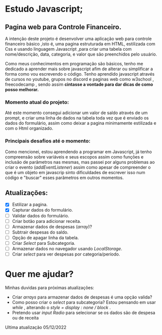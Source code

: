 # Estudo Javascript;

## Pagina web para Controle Financeiro.
A intenção deste projeto é desenvolver uma aplicação web para controle financeiro básico ,isto é, uma pagina estruturada em HTML, estilizada com Css e usando linguagem Javascript ,para criar uma tabela com nome/descrição, data, categoria, e valor que são preenchidos pelo usuário.

Como meus conhecimentos em programação são básicos, tenho me dedicado a aprender mais sobre javascript afim de alterar ou simplificar a forma como vou escrevendo o código. Tenho aprendido  javascript através de cursos no youtube, grupos no discord e paginas web como w3school ,  freecodecamp , sendo assim **cintasse a vontade para dar dicas de como posso melhorar.**

### Momento atual do projeto:
Até este momento consegui adicionar um valor de saldo através de um prompt, e criar uma linha de dados na tabela toda vez que é enviado os dados do formulário, assim como deixar a pagina minimamente estilizada e com o Html organizado.

### Principais desafios até o momento:
Como mencionei, estou aprendendo a programar em Javascript, já tenho compreensão sobre variáveis e seus escopos assim como funções e inclusão de parâmetros nas mesmas, mas passei por alguns problemas ao criar o evento (*addEventListener*) assim como apesar de compreender o que é um objeto em javascrip sinto dificuldades de escrever isso num código e "buscar" esses parâmetros em outros momentos.

## Atualizações:

 - [x] Estilizar a pagina.
 - [x] Capturar dados do formulário.
 - [ ] Validar dados do formulário.
 - [ ] Criar botão para adicionar receita.
 - [ ] Armazenar dados de despesas (*array*)?
 - [ ] Subtrair despesas do saldo.
 - [ ] Opção de apagar linha da tabela.
 - [ ] Criar *Select* para Subcategoria.
 - [ ] Armazenar dados no navegador  usando *LocalStorage*.
 - [ ] Criar *select* para ver despesas por categoria/período. 

# Quer me ajudar? 
Minhas duvidas para próximas atualizações:

 - Criar *arrays* para armazenar dados de despesas é uma opção valida?
 - Como posso criar o *select* para subcategoria? Estou pensando em usar *while* , alterando o *style = display : none / block* .
 - Pretendo usar *input Radio* para selecionar se os dados são de despesa ou de  receita

  

Ultima atualização 05/12/2022